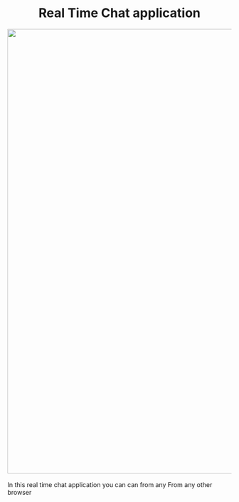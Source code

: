 <h1 align="center"> Real Time Chat application</h1>

<pre>
<img src="https://ibb.co/Db3d7Hr" width="1000"> 
</pre>

In this real time chat application you can can from any 
From any other browser
